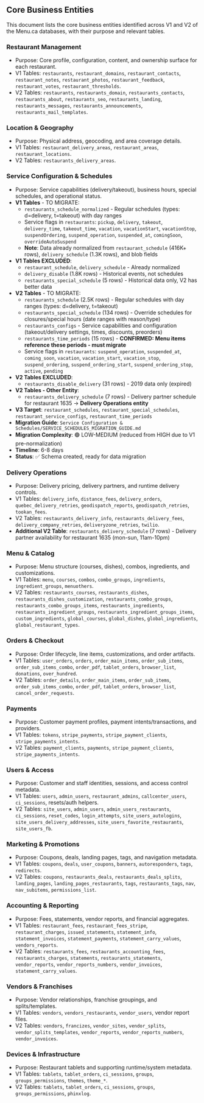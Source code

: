 ## Core Business Entities

This document lists the core business entities identified across V1 and V2 of the Menu.ca databases, with their purpose and relevant tables.

### Restaurant Management
- Purpose: Core profile, configuration, content, and ownership surface for each restaurant.
- V1 Tables: `restaurants`, `restaurant_domains`, `restaurant_contacts`, `restaurant_notes`, `restaurant_photos`, `restaurant_feedback`, `restaurant_votes`, `restaurant_thresholds`.
- V2 Tables: `restaurants`, `restaurants_domain`, `restaurants_contacts`, `restaurants_about`, `restaurants_seo`, `restaurants_landing`, `restaurants_messages`, `restaurants_announcements`, `restaurants_mail_templates`.

### Location & Geography
- Purpose: Physical address, geocoding, and area coverage details.
- V1 Tables: `restaurant_delivery_areas`, `restaurant_areas`, `restaurant_locations`.
- V2 Tables: `restaurants_delivery_areas`.

### Service Configuration & Schedules
- Purpose: Service capabilities (delivery/takeout), business hours, special schedules, and operational status.
- **V1 Tables** - TO MIGRATE: 
  - `restaurants_schedule_normalized` - Regular schedules (types: d=delivery, t=takeout) with day ranges
  - Service flags in `restaurants`: `pickup`, `delivery`, `takeout`, `delivery_time`, `takeout_time`, `vacation`, `vacationStart`, `vacationStop`, `suspendOrdering`, `suspend_operation`, `suspended_at`, `comingSoon`, `overrideAutoSuspend`
  - **Note**: Data already normalized from `restaurant_schedule` (416K+ rows), `delivery_schedule` (1.3K rows), and blob fields
- **V1 Tables EXCLUDED**: 
  - `restaurant_schedule`, `delivery_schedule` - Already normalized
  - `delivery_disable` (1.8K rows) - Historical events, not schedules
  - `restaurants_special_schedule` (5 rows) - Historical data only, V2 has better data
- **V2 Tables** - TO MIGRATE: 
  - `restaurants_schedule` (2.5K rows) - Regular schedules with day ranges (types: d=delivery, t=takeout)
  - `restaurants_special_schedule` (134 rows) - Override schedules for closures/special hours (date ranges with reason/type)
  - `restaurants_configs` - Service capabilities and configuration (takeout/delivery settings, times, discounts, preorders)
  - `restaurants_time_periods` (15 rows) - **CONFIRMED: Menu items reference these periods - must migrate**
  - Service flags in `restaurants`: `suspend_operation`, `suspended_at`, `coming_soon`, `vacation`, `vacation_start`, `vacation_stop`, `suspend_ordering`, `suspend_ordering_start`, `suspend_ordering_stop`, `active`, `pending`
- **V2 Tables EXCLUDED**: 
  - `restaurants_disable_delivery` (31 rows) - 2019 data only (expired)
- **V2 Tables - Other Entity**: 
  - `restaurants_delivery_schedule` (7 rows) - Delivery partner schedule for restaurant 1635 → **Delivery Operations entity**
- **V3 Target**: `restaurant_schedules`, `restaurant_special_schedules`, `restaurant_service_configs`, `restaurant_time_periods`
- **Migration Guide**: `Service Configuration & Schedules/SERVICE_SCHEDULES_MIGRATION_GUIDE.md`
- **Migration Complexity**: 🟢 LOW-MEDIUM (reduced from HIGH due to V1 pre-normalization)
- **Timeline**: 6-8 days
- **Status**: ✅ Schema created, ready for data migration

### Delivery Operations
- Purpose: Delivery pricing, delivery partners, and runtime delivery controls.
- V1 Tables: `delivery_info`, `distance_fees`, `delivery_orders`, `quebec_delivery_retries`, `geodispatch_reports`, `geodispatch_retries`, `tookan_fees`.
- V2 Tables: `restaurants_delivery_info`, `restaurants_delivery_fees`, `delivery_company_retries`, `deliveryzone_retries`, `twilio`.
- **Additional V2 Table**: `restaurants_delivery_schedule` (7 rows) - Delivery partner availability for restaurant 1635 (mon-sun, 11am-10pm)

### Menu & Catalog
- Purpose: Menu structure (courses, dishes), combos, ingredients, and customizations.
- V1 Tables: `menu`, `courses`, `combos`, `combo_groups`, `ingredients`, `ingredient_groups`, `menuothers`.
- V2 Tables: `restaurants_courses`, `restaurants_dishes`, `restaurants_dishes_customization`, `restaurants_combo_groups`, `restaurants_combo_groups_items`, `restaurants_ingredients`, `restaurants_ingredient_groups`, `restaurants_ingredient_groups_items`, `custom_ingredients`, `global_courses`, `global_dishes`, `global_ingredients`, `global_restaurant_types`.

### Orders & Checkout
- Purpose: Order lifecycle, line items, customizations, and order artifacts.
- V1 Tables: `user_orders`, `orders`, `order_main_items`, `order_sub_items`, `order_sub_items_combo`, `order_pdf`, `tablet_orders`, `browser_list`, `donations`, `over_hundred`.
- V2 Tables: `order_details`, `order_main_items`, `order_sub_items`, `order_sub_items_combo`, `order_pdf`, `tablet_orders`, `browser_list`, `cancel_order_requests`.

### Payments
- Purpose: Customer payment profiles, payment intents/transactions, and providers.
- V1 Tables: `tokens`, `stripe_payments`, `stripe_payment_clients`, `stripe_payments_intents`.
- V2 Tables: `payment_clients`, `payments`, `stripe_payment_clients`, `stripe_payments_intents`.

### Users & Access
- Purpose: Customer and staff identities, sessions, and access control metadata.
- V1 Tables: `users`, `admin_users`, `restaurant_admins`, `callcenter_users`, `ci_sessions`, resets/auth helpers.
- V2 Tables: `site_users`, `admin_users`, `admin_users_restaurants`, `ci_sessions`, `reset_codes`, `login_attempts`, `site_users_autologins`, `site_users_delivery_addresses`, `site_users_favorite_restaurants`, `site_users_fb`.

### Marketing & Promotions
- Purpose: Coupons, deals, landing pages, tags, and navigation metadata.
- V1 Tables: `coupons`, `deals`, `user_coupons`, `banners`, `autoresponders`, `tags`, `redirects`.
- V2 Tables: `coupons`, `restaurants_deals`, `restaurants_deals_splits`, `landing_pages`, `landing_pages_restaurants`, `tags`, `restaurants_tags`, `nav`, `nav_subitems`, `permissions_list`.

### Accounting & Reporting
- Purpose: Fees, statements, vendor reports, and financial aggregates.
- V1 Tables: `restaurant_fees`, `restaurant_fees_stripe`, `restaurant_charges`, `issued_statements`, `statement_info`, `statement_invoices`, `statement_payments`, `statement_carry_values`, `vendors_reports`.
- V2 Tables: `restaurants_fees`, `restaurants_accounting_fees`, `restaurants_charges`, `statements`, `restaurants_statements`, `vendor_reports`, `vendor_reports_numbers`, `vendor_invoices`, `statement_carry_values`.

### Vendors & Franchises
- Purpose: Vendor relationships, franchise groupings, and splits/templates.
- V1 Tables: `vendors`, `vendors_restaurants`, `vendor_users`, vendor report files.
- V2 Tables: `vendors`, `francizes`, `vendor_sites`, `vendor_splits`, `vendor_splits_templates`, `vendor_reports`, `vendor_reports_numbers`, `vendor_invoices`.

### Devices & Infrastructure
- Purpose: Restaurant tablets and supporting runtime/system metadata.
- V1 Tables: `tablets`, `tablet_orders`, `ci_sessions`, `groups`, `groups_permissions`, `themes`, `theme_*`.
- V2 Tables: `tablets`, `tablet_orders`, `ci_sessions`, `groups`, `groups_permissions`, `phinxlog`.


